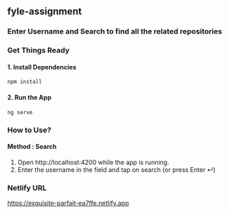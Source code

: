 ## fyle-assignment

### Enter Username and Search to find all the related repositories

### Get Things Ready

#### 1. Install Dependencies
    npm install

#### 2. Run the App
    ng serve

### How to Use?
#### Method : Search
1. Open http://localhost:4200 while the app is running.
2. Enter the username in the field and tap on search (or press Enter ↵)

### Netlify URL

https://exquisite-parfait-ea7ffe.netlify.app